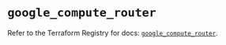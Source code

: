 # `google_compute_router`

Refer to the Terraform Registry for docs: [`google_compute_router`](https://registry.terraform.io/providers/hashicorp/google-beta/5.19.0/docs/resources/google_compute_router).
